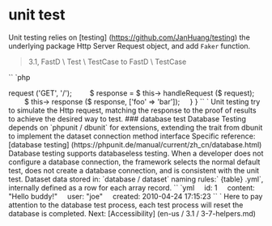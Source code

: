 # unit test

Unit testing relies on [testing] (https://github.com/JanHuang/testing) the underlying package Http Server Request object, and add `Faker` function.

> 3.1, FastD \ Test \ TestCase to FastD \ TestCase

`` `php
<? php

use FastD \ TestCase;


class IndexControllerTest extends TestCase
{
    public function testSayHello ()
    {
        $ request = $ this-> request ('GET', '/');

        $ response = $ this-> handleRequest ($ request);

        $ this-> response ($ response, ['foo' => 'bar']);
    }
}
`` `

Unit testing try to simulate the Http request, matching the response to the proof of results to achieve the desired way to test.

### database test

Database Testing depends on `phpunit / dbunit` for extensions, extending the trait from dbunit to implement the dataset connection method interface

Specific reference: [database testing] (https://phpunit.de/manual/current/zh_cn/database.html)

Database testing supports databaseless testing. When a developer does not configure a database connection, the framework selects the normal default test, does not create a database connection, and is consistent with the unit test.

Dataset data stored in: `database / dataset` naming rules:` {table} .yml`, internally defined as a row for each array record.

`` `yml

    id: 1
    content: "Hello buddy!"
    user: "joe"
    created: 2010-04-24 17:15:23
`` `

Here to pay attention to the database test process, each test process will reset the database is completed.

Next: [Accessibility] (en-us / 3.1 / 3-7-helpers.md)